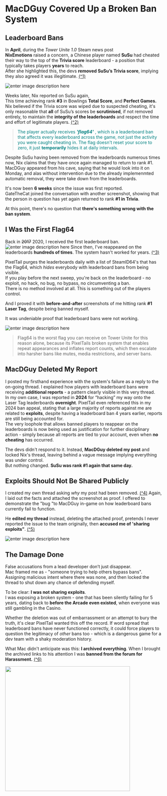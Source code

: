 # MacDGuy Covered Up a Broken Ban System
## Leaderboard Bans
In **April**, during the _Tower Unite 1.0_ Steam news post<br>
**NixEmotions** raised a concern, a Chinese player named **SuSu** had cheated  their way to the top of the **Trivia score** leaderboard - a position that typically takes players **years** to reach. <br>
After she highlighted this, the devs **removed SuSu’s Trivia score**, implying they also agreed it was illegitimate.  [(^1)](https://steamcommunity.com/app/394690/eventcomments/604153951183464508?snr=1_2108_9__2107&ctp=8#c604153951183496049) 

![enter image description here](https://i.imgur.com/HSEbxPo.png)

Weeks later, Nix reported on SuSu again,<br>
This time achieving rank **#3** in Bowlings **Total Score**, and **Perfect Games.**
Nix believed if the Trivia score was wiped due to suspected cheating, it's only reasonable that **all** of SuSu’s scores be **scrutinised**, if not removed entirely, to maintain the **integrity of the leaderboards** and respect the time and effort of legitimate players.  [(^2)](https://forums.pixeltailgames.com/t/1-0-0-0-suspicious-possibly-cheated-high-scores-by-a-specific-player-on-leaderboards-still-present-on-other-leaderboards/53241)

><span style="color:teal"> The player actually receives ***'flag64'*** , which is a leaderboard ban that affects every leaderboard across the game, not just the activity you were caught cheating in. The flag doesn't reset your score to zero, it just **temporarily** hides it at daily intervals.</span>

Despite SuSu having been removed from the leaderboards numerous times now, Nix claims that they have once again managed to return to rank #1.<br>
MacDGuy appeared from his cave, saying that he would look into it on Monday, and alas without intervention due to the already implemenmted automatic removal, they were take down from the leaderboards.

It's now been **6 weeks** since the issue was first reported.<br>
GateTheCat joined the conversation with another screenshot, showing that the person in question has yet again returned to rank **#1 in Trivia**.

At this point, there's no question that **there's something wrong with the ban system**.

## I Was the First Flag64
Back in ~~2017~~ 2020, I received the first leaderboard ban.<br>
![enter image description here](https://i.imgur.com/HjWxVLL.png)
Since then, I've reappeared on the leaderboards **hundreds of times**. The system hasn't worked for years. [(^3)](https://web.archive.org/web/20250601003906/https://forums.pixeltailgames.com/t/1-0-0-0-suspicious-possibly-cheated-high-scores-by-a-specific-player-on-leaderboards-still-present-on-other-leaderboards/53241)

PixelTail purges the leaderboards daily with a list of SteamID64's that has the Flag64, which *hides* everybody with leaderboard bans from being visible.<br>
If you play before the next sweep, you're back on the leaderboard - no exploit, no hack, no bug, no bypass, no circumventing a ban.<br>
There is no method involved at all. This is something out of the players control.


And I proved it with **before-and-after** screenshots of me hitting rank **#1 Laser Tag**, despite being banned myself.

It was undeniable proof that leaderboard bans were not working.

![enter image description here](https://i.imgur.com/73nTHSv.png)

> Flag64 is the worst flag you can receive on Tower Unite for this
> reason alone, because its PixelTails broken system that enables repeat
> appearances and inflates report counts, which then escalate into
> harsher bans like mutes, media restrictions, and server bans.


## MacDGuy Deleted My Report
I posted my firsthand experience with the system's failure as a reply to the on-going thread. I explained how players with leaderboard bans were receiving **additional reports** - a pattern clearly visible in this very thread.  <br>
In my own case, I was reported in **2024** for “hacking” my way onto the Laser Tag leaderboards **overnight**. PixelTail even referenced this in my 2024 ban appeal, stating that a large majority of reports against me are related to **exploits**, despite having a leaderboard ban 4 years earlier, reports are still  being accounted for.<br>
The very loophole that allows banned players to reappear on the leaderboards is now being used as justification for further disciplinary action - simply because all reports are tied to your account, even when **no cheating** has occurred.

The devs didn't respond to it. Instead, **MacDGuy deleted my post** and locked Nix's thread, leaving behind a vague message implying everything was under control.<br>
But nothing changed. **SuSu was rank #1 again that same day.**

## Exploits Should Not Be Shared Publicly
I created my own thread asking *why* my post had been removed. [(^4)](https://web.archive.org/web/20250601074659/https://forums.pixeltailgames.com/t/moderation-impacting-mental-wellbeing/53401)
Again, I laid out the facts and attached the screenshot as proof.  I offered to demonstrate the "bug "to MacDGuy in-game on how leaderboard bans currently fail to function.

He **edited my thread** instead, deleting the attached proof, pretends I never reported the issue to the team originally, then **accused me of 'sharing exploits"**. [(^5)](https://web.archive.org/web/20250601092822/https://forums.pixeltailgames.com/t/moderation-impacting-mental-wellbeing/53401)

![enter image description here](https://i.imgur.com/fH6Ui7w.png)


## The Damage Done
False accusations from a lead developer don’t just disappear.<br>
Mac framed me as - "someone trying to help others bypass bans". Assigning malicious intent where there was none, and then locked the thread to shut down any chance of defending myself.

To be clear: **I was not sharing exploits**.<br>
I was exposing a broken system - one that has been silently failing for 5 years, dating back to **before the Arcade even existed**, when everyone was still gambling in the Casino.

Whether the deletion was out of embarrassment or an attempt to bury the truth, it's clear PixelTail wanted this off the record. If word spread that leaderboard bans have never functioned correctly, it could force players to question the legitimacy of *other* bans too - which is a dangerous game for a dev team with a shaky moderation history.

What Mac didn't anticipate was this: **I archived everything**.
When I brought the archived links to his attention I was **banned from the forum for Harassment.** [(^6)](https://web.archive.org/web/20250601115047/https://forums.pixeltailgames.com/t/regarding-forum-moderation-leaderboard-ban-report/53402)

<a href="https://web.archive.org/web/20250601115047/https://forums.pixeltailgames.com/t/regarding-forum-moderation-leaderboard-ban-report/53402" target="_blank">
  <img src="https://i.imgur.com/cPNa1hw.png" width="400"/>
</a>

